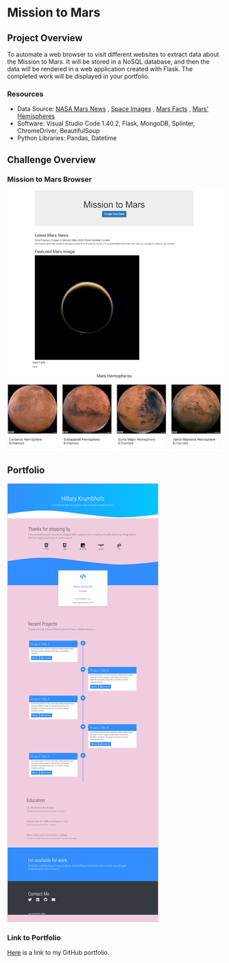 # Mission to Mars

## Project Overview
To automate a web browser to visit different websites to extract data about the Mission to Mars. It will be stored in a NoSQL database, and then the data will be rendered in a web application created with Flask. The completed work will be displayed in your portfolio.

### Resources
- Data Source: [NASA Mars News](https://mars.nasa.gov/news/) , [Space Images](https://www.jpl.nasa.gov/spaceimages/?search=&category=Mars) , [Mars Facts](http://space-facts.com/mars/) , [Mars' Hemispheres](https://astrogeology.usgs.gov/search/results?q=hemisphere+enhanced&k1=target&v1=Mars)
- Software: Visual Studio Code 1.40.2, Flask, MongoDB, Splinter, ChromeDriver, BeautifulSoup
- Python Libraries: Pandas, Datetime

## Challenge Overview

### Mission to Mars Browser
![Mars Browser](https://github.com/hillarykrumbholz/Mission_to_Mars/blob/master/Images/Mission%20to%20Mars%20browser.png)


## Portfolio
![Portfolio](https://github.com/hillarykrumbholz/Mission_to_Mars/blob/master/Images/Portfolio%20browser.png)

### Link to Portfolio
[Here](https://github.com/hillarykrumbholz/Portfolio_GitHub) is a link to my GitHub portfolio. 
